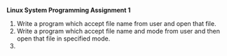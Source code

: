 **Linux System Programming Assignment 1**
1. Write a program which accept file name from user and open that file.
2. Write a program which accept file name and mode from user and then open that file
   in specified mode.
3.

